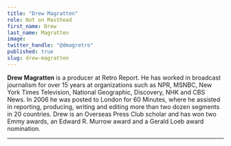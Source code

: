 ```yaml
---
title: "Drew Magratten"
role: Not on Masthead
first_name: Drew
last_name: Magratten
image:
twitter_handle: "@dmagretro"
published: true
slug: drew-magratten
---
```


**Drew Magratten** is a producer at Retro Report. He has worked in broadcast journalism for over 15 years at organizations such as NPR, MSNBC, New York Times Television, National Geographic, Discovery, NHK and CBS News. In 2006 he was posted to London for 60 Minutes, where he assisted in reporting, producing, writing and editing more than two dozen segments in 20 countries. Drew is an Overseas Press Club scholar and has won two Emmy awards, an Edward R. Murrow award and a Gerald Loeb award nomination.

---
